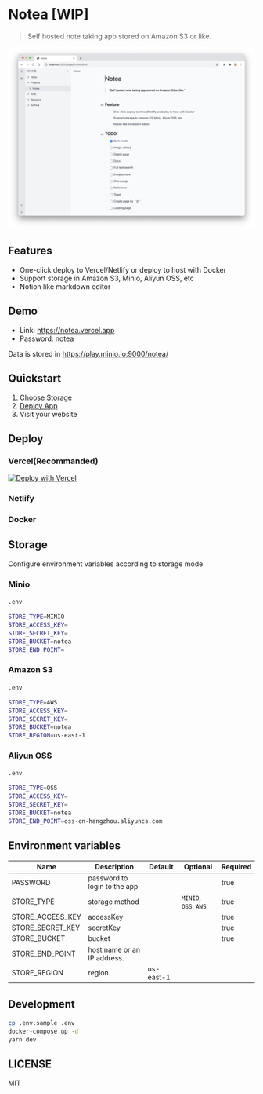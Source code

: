 # Notea [WIP]

> Self hosted note taking app stored on Amazon S3 or like.

![screenshot](./assets/screenshot.png)

## Features

- One-click deploy to Vercel/Netlify or deploy to host with Docker
- Support storage in Amazon S3, Minio, Aliyun OSS, etc
- Notion like markdown editor

## Demo

- Link: https://notea.vercel.app
- Password: notea

Data is stored in https://play.minio.io:9000/notea/

## Quickstart

1. [Choose Storage](#storage)
2. [Deploy App](#deploy)
3. Visit your website

## Deploy

### Vercel(Recommanded)

[![Deploy with Vercel](https://vercel.com/button)](https://vercel.com/new/git/external?repository-url=https%3A%2F%2Fgithub.com%2FQingWei-Li%2Fnotea&env=STORE_TYPE,STORE_ACCESS_KEY,STORE_SECRET_KEY,STORE_BUCKET,STORE_END_POINT,PASSWORD&envDescription=Refer%20to%20the%20docs%20to%20set%20environment%20variables&envLink=https%3A%2F%2Fgithub.com%2FQingWei-Li%2Fnotea%23environment-variables&project-name=notea)

### Netlify

### Docker

## Storage

Configure environment variables according to storage mode.

### Minio

`.env`

```sh
STORE_TYPE=MINIO
STORE_ACCESS_KEY=
STORE_SECRET_KEY=
STORE_BUCKET=notea
STORE_END_POINT=
```

### Amazon S3

`.env`

```sh
STORE_TYPE=AWS
STORE_ACCESS_KEY=
STORE_SECRET_KEY=
STORE_BUCKET=notea
STORE_REGION=us-east-1
```

### Aliyun OSS

`.env`

```sh
STORE_TYPE=OSS
STORE_ACCESS_KEY=
STORE_SECRET_KEY=
STORE_BUCKET=notea
STORE_END_POINT=oss-cn-hangzhou.aliyuncs.com
```

## Environment variables

| Name             | Description                  | Default   | Optional              | Required |
| ---------------- | ---------------------------- | --------- | --------------------- | -------- |
| PASSWORD         | password to login to the app |           |                       | true     |
| STORE_TYPE       | storage method               |           | `MINIO`, `OSS`, `AWS` | true     |
| STORE_ACCESS_KEY | accessKey                    |           |                       | true     |
| STORE_SECRET_KEY | secretKey                    |           |                       | true     |
| STORE_BUCKET     | bucket                       |           |                       | true     |
| STORE_END_POINT  | host name or an IP address.  |           |                       |          |
| STORE_REGION     | region                       | us-east-1 |                       |          |

## Development

```sh
cp .env.sample .env
docker-compose up -d
yarn dev
```

## LICENSE

MIT
